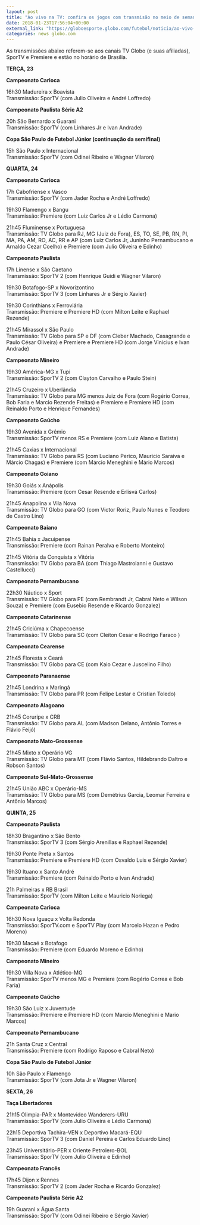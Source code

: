 ```yaml
---
layout: post
title: "Ao vivo na TV: confira os jogos com transmisão no meio de semana"
date: 2018-01-23T17:56:04+00:00
external_link: "https://globoesporte.globo.com/futebol/noticia/ao-vivo-na-tv-confira-os-jogos-com-transmissao-no-meio-de-semana.ghtml"
categories: news globo.com
---
```

 
 
 

 
 
 
 

As transmissões abaixo referem-se aos canais TV Globo (e suas afiliadas), SporTV e Premiere e estão no horário de Brasília.

 
 
 

**TERÇA, 23**

 
 
 

**Campeonato Carioca**

 
 
 

16h30 Madureira x Boavista  
Transmissão: SporTV (com Julio Oliveira e André Loffredo)

 
 
 

**Campeonato Paulista Série A2**

 
 
 

20h São Bernardo x Guarani  
Transmissão: SporTV (com Linhares Jr e Ivan Andrade)

 
 
 

**Copa São Paulo de Futebol Júnior (continuação da semifinal)**

 
 
 

15h São Paulo x Internacional  
Transmissão: SporTV (com Odinei Ribeiro e Wagner Vilaron)

 
 
 

**QUARTA, 24**

 
 
 

**Campeonato Carioca**

 
 
 

17h Cabofriense x Vasco  
Transmissão: SporTV (com Jader Rocha e André Loffredo)

 
 
 

19h30 Flamengo x Bangu  
Transmissão: Premiere (com Luiz Carlos Jr e Lédio Carmona)

 
 
 

21h45 Fluminense x Portuguesa  
Transmissão: TV Globo para RJ, MG (Juiz de Fora), ES, TO, SE, PB, RN, PI, MA, PA, AM, RO, AC, RR e AP (com Luiz Carlos Jr, Juninho Pernambucano e Arnaldo Cezar Coelho) e Premiere (com Julio Oliveira e Edinho)

 
 
 

**Campeonato Paulista**

 
 
 

17h Linense x São Caetano  
Transmissão: SporTV 2 (com Henrique Guidi e Wagner Vilaron)

 
 
 

19h30 Botafogo-SP x Novorizontino  
Transmissão: SporTV 3 (com Linhares Jr e Sérgio Xavier)

 
 
 

19h30 Corinthians x Ferroviária  
Transmissão: Premiere e Premiere HD (com Milton Leite e Raphael Rezende)

 
 
 

21h45 Mirassol x São Paulo  
Transmissão: TV Globo para SP e DF (com Cleber Machado, Casagrande e Paulo César Oliveira) e Premiere e Premiere HD (com Jorge Vinicius e Ivan Andrade)

 
 
 

**Campeonato Mineiro**

 
 
 

19h30 América-MG x Tupi  
Transmissão: SporTV 2 (com Clayton Carvalho e Paulo Stein)

 
 
 

21h45 Cruzeiro x Uberlândia  
Transmissão: TV Globo para MG menos Juiz de Fora (com Rogério Correa, Bob Faria e Marcio Rezende Freitas) e Premiere e Premiere HD (com Reinaldo Porto e Henrique Fernandes)

 
 
 

**Campeonato Gaúcho**

 
 
 

19h30 Avenida x Grêmio  
Transmissão: SporTV menos RS e Premiere (com Luiz Alano e Batista)

 
 
 

21h45 Caxias x Internacional  
Transmissão: TV Globo para RS (com Luciano Perico, Mauricio Saraiva e Márcio Chagas) e Premiere (com Márcio Meneghini e Mário Marcos)

 
 
 

**Campeonato Goiano**

 
 
 

19h30 Goiás x Anápolis  
Transmissão: Premiere (com Cesar Resende e Erlisvá Carlos)

 
 
 

 
 
 

21h45 Anapolina x Vila Nova  
Transmissão: TV Globo para GO (com Victor Roriz, Paulo Nunes e Teodoro de Castro Lino)

 
 
 

**Campeonato Baiano**

 
 
 

21h45 Bahia x Jacuipense  
Transmissão: Premiere (com Rainan Peralva e Roberto Monteiro)

 
 
 

21h45 Vitória da Conquista x Vitória  
Transmissão: TV Globo para BA (com Thiago Mastroianni e Gustavo Castellucci)

 
 
 

**Campeonato Pernambucano**

 
 
 

22h30 Náutico x Sport  
Transmissão: TV Globo para PE (com Rembrandt Jr, Cabral Neto e Wilson Souza) e Premiere (com Eusebio Resende e Ricardo Gonzalez)

 
 
 

**Campeonato Catarinense**

 
 
 

21h45 Criciúma x Chapecoense  
Transmissão: TV Globo para SC (com Cleiton Cesar e Rodrigo Faraco )

 
 
 

**Campeonato Cearense**

 
 
 

21h45 Floresta x Ceará  
Transmissão: TV Globo para CE (com Kaio Cezar e Juscelino Filho)

 
 
 

**Campeonato Paranaense**

 
 
 

21h45 Londrina x Maringá  
Transmissão: TV Globo para PR (com Felipe Lestar e Cristian Toledo)

 
 
 

**Campeonato Alagoano**

 
 
 

21h45 Coruripe x CRB  
Transmissão: TV Globo para AL (com Madson Delano, Antônio Torres e Flávio Feijó)

 
 
 

**Campeonato Mato-Grossense**

 
 
 

21h45 Mixto x Operário VG  
Transmissão: TV Globo para MT (com Flávio Santos, Hildebrando Daltro e Robson Santos)

 
 
 

**Campeonato Sul-Mato-Grossense**

 
 
 

21h45 União ABC x Operário-MS  
Transmissão: TV Globo para MS (com Demétrius Garcia, Leomar Ferreira e Antônio Marcos)

 
 
 

**QUINTA, 25**

 
 
 

**Campeonato Paulista**

 
 
 

18h30 Bragantino x São Bento  
Transmissão: SporTV 3 (com Sérgio Arenillas e Raphael Rezende)

 
 
 

19h30 Ponte Preta x Santos  
Transmissão: Premiere e Premiere HD (com Osvaldo Luis e Sérgio Xavier)

 
 
 

19h30 Ituano x Santo André  
Transmissão: Premiere (com Reinaldo Porto e Ivan Andrade)

 
 
 

21h Palmeiras x RB Brasil  
Transmissão: SporTV (com Milton Leite e Mauricio Noriega)

 
 
 

**Campeonato Carioca**

 
 
 

16h30 Nova Iguaçu x Volta Redonda  
Transmissão: SporTV.com e SporTV Play (com Marcelo Hazan e Pedro Moreno)

 
 
 

19h30 Macaé x Botafogo  
Transmissão: Premiere (com Eduardo Moreno e Edinho)

 
 
 

**Campeonato Mineiro**

 
 
 

19h30 Villa Nova x Atlético-MG  
Transmissão: SporTV menos MG e Premiere (com Rogério Correa e Bob Faria)

 
 
 

**Campeonato Gaúcho**

 
 
 

 
 
 

19h30 São Luiz x Juventude  
Transmissão: Premiere e Premiere HD (com Marcio Meneghini e Mario Marcos)

 
 
 

**Campeonato Pernambucano**

 
 
 

21h Santa Cruz x Central  
Transmissão: Premiere (com Rodrigo Raposo e Cabral Neto)

 
 
 

**Copa São Paulo de Futebol Júnior**

 
 
 

10h São Paulo x Flamengo  
Transmissão: SporTV (com Jota Jr e Wagner Vilaron)

 
 
 

**SEXTA, 26**

 
 
 

**Taça Libertadores**

 
 
 

21h15 Olimpia-PAR x Montevideo Wanderers-URU  
Transmissão: SporTV (com Julio Oliveira e Lédio Carmona)

 
 
 

22h15 Deportiva Tachira-VEN x Deportivo Macará-EQU  
Transmissão: SporTV 3 (com Daniel Pereira e Carlos Eduardo Lino)

 
 
 

23h45 Universitário-PER x Oriente Petrolero-BOL  
Transmissão: SporTV (com Julio Oliveira e Edinho)

 
 
 

**Campeonato Francês**

 
 
 

17h45 Dijon x Rennes  
Transmissão: SporTV 2 (com Jader Rocha e Ricardo Gonzalez)

 
 
 

**Campeonato Paulista Série A2**

 
 
 
 

19h Guarani x Água Santa  
Transmissão: SporTV (com Odinei Ribeiro e Sérgio Xavier)

 
 
 
